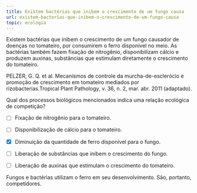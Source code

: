 ```yaml
---
title: Existem bactérias que inibem o crescimento de um fungo causa
url: existem-bacterias-que-inibem-o-crescimento-de-um-fungo-causa
topic: ecologia
---
```



Existem bactérias que inibem o crescimento de um fungo causador de doenças no tomateiro, por consumirem o ferro disponível no meio. As bactérias também fazem fixação de nitrogênio, disponibilizam cálcio e produzem auxinas, substâncias que estimulam diretamente o crescimento do tomateiro.

PELZER, G. Q. et al. Mecanismos de controle da murcha-de-esclerócio e promoção de crescimento em tomateiro mediados por rizobacterias.Tropical PIant Pathology, v. 36, n. 2, mar. abr. 2011 (adaptado).

Qual dos processos biológicos mencionados indica uma relação ecológica de competição?



- [ ] Fixação de nitrogênio para o tomateiro.
- [ ] Disponibilização de cálcio para o tomateiro.
- [x] Diminuição da quantidade de ferro disponível para o fungo.
- [ ] Liberação de substâncias que inibem o crescimento do fungo.
- [ ] Liberação de auxinas que estimulam o crescimento do tomateiro.


Fungos e bactérias utilizam o ferro em seu desenvolvimento. São, portanto, competidores.
